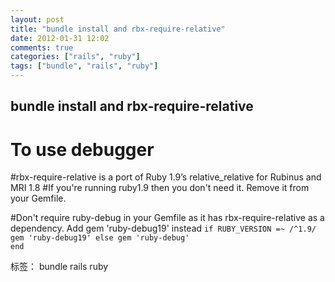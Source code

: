 ```yaml
---
layout: post
title: "bundle install and rbx-require-relative"
date: 2012-01-31 12:02
comments: true
categories: ["rails", "ruby"]
tags: ["bundle", "rails", "ruby"]
---
```

## bundle install and rbx-require-relative
# To use debugger
#rbx-require-relative is a port of Ruby 1.9’s relative_relative for Rubinus and MRI 1.8
#If you're running ruby1.9 then you don't need it. Remove it from your Gemfile.

#Don't require ruby-debug in your Gemfile as it has rbx-require-relative as a dependency. Add gem 'ruby-debug19' instead
<code>if RUBY_VERSION =~ /^1.9/
gem 'ruby-debug19'
else
gem 'ruby-debug'
end</code>

标签： bundle rails ruby
